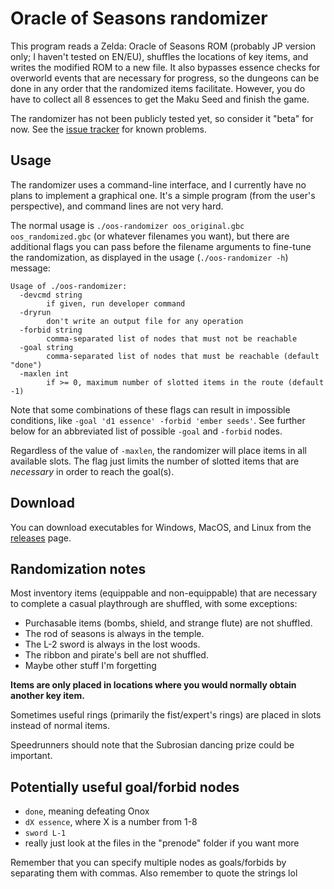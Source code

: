 # Oracle of Seasons randomizer

This program reads a Zelda: Oracle of Seasons ROM (probably JP version only; I
haven't tested on EN/EU), shuffles the locations of key items, and writes the
modified ROM to a new file. It also bypasses essence checks for overworld
events that are necessary for progress, so the dungeons can be done in any
order that the randomized items facilitate. However, you do have to collect all
8 essences to get the Maku Seed and finish the game.

The randomizer has not been publicly tested yet, so consider it "beta" for now.
See the [issue tracker](https://github.com/jangler/oos-randomizer/issues) for
known problems.


## Usage

The randomizer uses a command-line interface, and I currently have no plans to
implement a graphical one. It's a simple program (from the user's perspective),
and command lines are not very hard.

The normal usage is `./oos-randomizer oos_original.gbc oos_randomized.gbc` (or
whatever filenames you want), but there are additional flags you can pass
before the filename arguments to fine-tune the randomization, as displayed in
the usage (`./oos-randomizer -h`) message:

    Usage of ./oos-randomizer:
      -devcmd string
        	if given, run developer command
      -dryrun
        	don't write an output file for any operation
      -forbid string
        	comma-separated list of nodes that must not be reachable
      -goal string
        	comma-separated list of nodes that must be reachable (default "done")
      -maxlen int
        	if >= 0, maximum number of slotted items in the route (default -1)

Note that some combinations of these flags can result in impossible conditions,
like `-goal 'd1 essence' -forbid 'ember seeds'`. See further below for an
abbreviated list of possible `-goal` and `-forbid` nodes.

Regardless of the value of `-maxlen`, the randomizer will place items in all
available slots. The flag just limits the number of slotted items that are
*necessary* in order to reach the goal(s).


## Download

You can download executables for Windows, MacOS, and Linux from the
[releases](https://github.com/jangler/oos-randomizer/releases) page.


## Randomization notes

Most inventory items (equippable and non-equippable) that are necessary to
complete a casual playthrough are shuffled, with some exceptions:

- Purchasable items (bombs, shield, and strange flute) are not shuffled.
- The rod of seasons is always in the temple.
- The L-2 sword is always in the lost woods.
- The ribbon and pirate's bell are not shuffled.
- Maybe other stuff I'm forgetting

**Items are only placed in locations where you would normally obtain another
key item.**

Sometimes useful rings (primarily the fist/expert's rings) are placed in slots
instead of normal items.

Speedrunners should note that the Subrosian dancing prize could be important.


## Potentially useful goal/forbid nodes

- `done`, meaning defeating Onox
- `dX essence`, where X is a number from 1-8
- `sword L-1`
- really just look at the files in the "prenode" folder if you want more

Remember that you can specify multiple nodes as goals/forbids by separating
them with commas. Also remember to quote the strings lol
